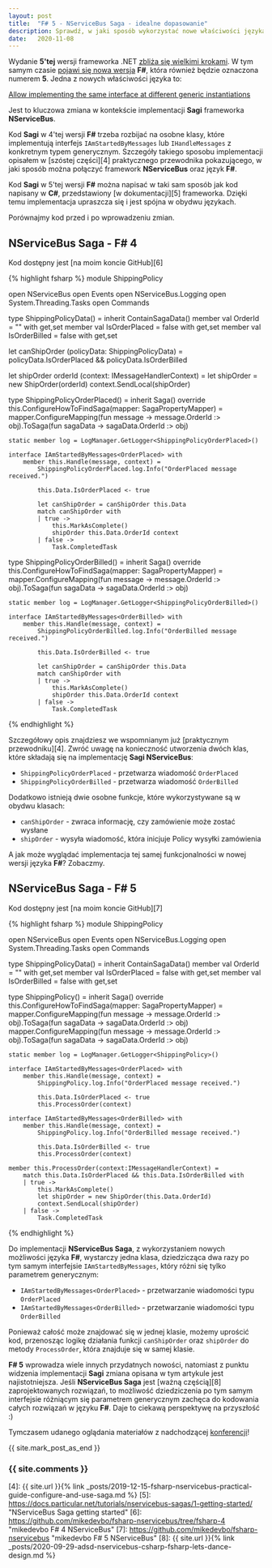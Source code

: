 ```yaml
---
layout: post
title:  "F# 5 - NServiceBus Saga - idealne dopasowanie"
description: Sprawdź, w jaki sposób wykorzystać nowe właściwości języka F# do implementacji NServiceBus Saga.
date:   2020-11-08
---
```


Wydanie **5'tej** wersji frameworka .NET [zbliża się wielkimi krokami][1].  W tym samym czasie [pojawi się nowa wersja][2] **F#**, która również będzie oznaczona numerem **5**. Jedna z nowych właściwości języka to:

[Allow implementing the same interface at different generic instantiations][3]

Jest to kluczowa zmiana w kontekście implementacji **Sagi** frameworka **NServiceBus**.

Kod **Sagi** w 4'tej wersji **F#** trzeba rozbijać na osobne klasy, które implementują interfejs `IAmStartedByMessages` lub `IHandleMessages` z konkretnym typem generycznym. Szczegóły takiego sposobu implementacji opisałem w [szóstej części][4] praktycznego przewodnika pokazującego, w jaki sposób można połączyć framework **NServiceBus** oraz język **F#**.

Kod **Sagi** w 5'tej wersji **F#** można napisać w taki sam sposób jak kod napisany w **C#**, przedstawiony [w dokumentacji][5] frameworka. Dzięki temu implementacja upraszcza się i jest spójna w obydwu językach.

Porównajmy kod przed i po wprowadzeniu zmian.

## NServiceBus Saga - F# 4

Kod dostępny jest [na moim koncie GitHub][6]

{% highlight fsharp %}
module ShippingPolicy

open NServiceBus
open Events
open NServiceBus.Logging
open System.Threading.Tasks
open Commands

type ShippingPolicyData() =
    inherit ContainSagaData()
    member val OrderId = "" with get,set
    member val IsOrderPlaced = false with get,set
    member val IsOrderBilled = false with get,set

let canShipOrder (policyData: ShippingPolicyData) =
    policyData.IsOrderPlaced && policyData.IsOrderBilled

let shipOrder orderId (context: IMessageHandlerContext) =
    let shipOrder = new ShipOrder(orderId)
    context.SendLocal(shipOrder)

type ShippingPolicyOrderPlaced() =
    inherit Saga<ShippingPolicyData>()
        override this.ConfigureHowToFindSaga(mapper: SagaPropertyMapper<ShippingPolicyData>) =
            mapper.ConfigureMapping<OrderPlaced>(fun message -> message.OrderId :> obj).ToSaga(fun sagaData -> sagaData.OrderId :> obj)
    
    static member log = LogManager.GetLogger<ShippingPolicyOrderPlaced>()
    
    interface IAmStartedByMessages<OrderPlaced> with
        member this.Handle(message, context) = 
            ShippingPolicyOrderPlaced.log.Info("OrderPlaced message received.")
            
            this.Data.IsOrderPlaced <- true
            
            let canShipOrder = canShipOrder this.Data
            match canShipOrder with
            | true ->
                this.MarkAsComplete()
                shipOrder this.Data.OrderId context
            | false ->
                Task.CompletedTask

type ShippingPolicyOrderBilled() =
    inherit Saga<ShippingPolicyData>()
        override this.ConfigureHowToFindSaga(mapper: SagaPropertyMapper<ShippingPolicyData>) =
            mapper.ConfigureMapping<OrderBilled>(fun message -> message.OrderId :> obj).ToSaga(fun sagaData -> sagaData.OrderId :> obj)
            
    static member log = LogManager.GetLogger<ShippingPolicyOrderBilled>()
    
    interface IAmStartedByMessages<OrderBilled> with
        member this.Handle(message, context) = 
            ShippingPolicyOrderBilled.log.Info("OrderBilled message received.")
            
            this.Data.IsOrderBilled <- true
            
            let canShipOrder = canShipOrder this.Data
            match canShipOrder with
            | true ->
                this.MarkAsComplete()
                shipOrder this.Data.OrderId context
            | false ->
                Task.CompletedTask
{% endhighlight %}

Szczegółowy opis znajdziesz we wspomnianym już [praktycznym przewodniku][4]. Zwróć uwagę na konieczność utworzenia dwóch klas, które składają się na implementację **Sagi NServiceBus**:

* `ShippingPolicyOrderPlaced` - przetwarza wiadomość `OrderPlaced`
* `ShippingPolicyOrderBilled` - przetwarza wiadomość `OrderBilled`

Dodatkowo istnieją dwie osobne funkcje, które wykorzystywane są w obydwu klasach:

* `canShipOrder` - zwraca informację, czy zamówienie może zostać wysłane
* `shipOrder` - wysyła wiadomość, która inicjuje Policy wysyłki zamówienia

A jak może wyglądać implementacja tej samej funkcjonalności w nowej wersji języka **F#**? Zobaczmy.

## NServiceBus Saga - F# 5

Kod dostępny jest [na moim koncie GitHub][7]

{% highlight fsharp %}
module ShippingPolicy

open NServiceBus
open Events
open NServiceBus.Logging
open System.Threading.Tasks
open Commands

type ShippingPolicyData() =
    inherit ContainSagaData()
    member val OrderId = "" with get,set
    member val IsOrderPlaced = false with get,set
    member val IsOrderBilled = false with get,set

type ShippingPolicy() =
    inherit Saga<ShippingPolicyData>()
        override this.ConfigureHowToFindSaga(mapper: SagaPropertyMapper<ShippingPolicyData>) =
            mapper.ConfigureMapping<OrderPlaced>(fun message -> message.OrderId :> obj).ToSaga(fun sagaData -> sagaData.OrderId :> obj)
            mapper.ConfigureMapping<OrderBilled>(fun message -> message.OrderId :> obj).ToSaga(fun sagaData -> sagaData.OrderId :> obj)

    static member log = LogManager.GetLogger<ShippingPolicy>()

    interface IAmStartedByMessages<OrderPlaced> with
        member this.Handle(message, context) =
            ShippingPolicy.log.Info("OrderPlaced message received.")

            this.Data.IsOrderPlaced <- true
            this.ProcessOrder(context)

    interface IAmStartedByMessages<OrderBilled> with
        member this.Handle(message, context) =
            ShippingPolicy.log.Info("OrderBilled message received.")

            this.Data.IsOrderBilled <- true
            this.ProcessOrder(context)

    member this.ProcessOrder(context:IMessageHandlerContext) =
        match this.Data.IsOrderPlaced && this.Data.IsOrderBilled with
        | true ->
            this.MarkAsComplete()
            let shipOrder = new ShipOrder(this.Data.OrderId)
            context.SendLocal(shipOrder)
        | false ->
            Task.CompletedTask
{% endhighlight %}

Do implementacji **NServiceBus Saga**, z wykorzystaniem nowych możliwości języka **F#**, wystarczy jedna klasa, dziedzicząca dwa razy po tym samym interfejsie `IAmStartedByMessages`, który różni się tylko parametrem generycznym:

* `IAmStartedByMessages<OrderPlaced>` - przetwarzanie wiadomości typu `OrderPlaced`
* `IAmStartedByMessages<OrderBilled>` - przetwarzanie wiadomości typu `OrderBilled`

Ponieważ całość może znajdować się w jednej klasie, możemy uprościć kod, przenosząc logikę działania funkcji `canShipOrder` oraz `shipOrder` do metody `ProcessOrder`, która znajduje się w samej klasie.

**F# 5** wprowadza wiele innych przydatnych nowości, natomiast z punktu widzenia implementacji **Sagi** zmiana opisana w tym artykule jest najistotniejsza. Jeśli **NServiceBus Saga** jest [ważną częścią][8] zaprojektowanych rozwiązań, to możliwość dziedziczenia po tym samym interfejsie różniącym się parametrem generycznym zachęca do kodowania całych rozwiązań w języku **F#**. Daje to ciekawą perspektywę na przyszłość :)

Tymczasem udanego oglądania materiałów z nadchodzącej [konferencji][1]!

{{ site.mark_post_as_end }}

### {{ site.comments }}

[1]: https://devblogs.microsoft.com/dotnet/net-5-0-launches-at-net-conf-november-10-12/ "net 5 launches at net conf november 10-12"
[2]: https://devblogs.microsoft.com/dotnet/f-5-update-for-august/ "f# 5 update for august/"
[3]: https://devblogs.microsoft.com/dotnet/f-5-update-for-august/#interfaces-can-be-implemented-at-different-generic-instantiations "interfaces can be implemented at different generic instantiations"
[4]: {{ site.url }}{% link _posts/2019-12-15-fsharp-nservicebus-practical-guide-configure-and-use-saga.md %}
[5]: https://docs.particular.net/tutorials/nservicebus-sagas/1-getting-started/ "NServiceBus Saga getting started"
[6]: https://github.com/mikedevbo/fsharp-nservicebus/tree/fsharp-4 "mikedevbo F# 4 NServiceBus"
[7]: https://github.com/mikedevbo/fsharp-nservicebus "mikedevbo F# 5 NServiceBus"
[8]: {{ site.url }}{% link _posts/2020-09-29-adsd-nservicebus-csharp-fsharp-lets-dance-design.md %}